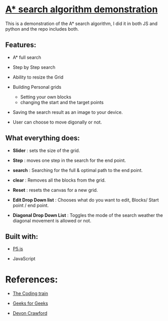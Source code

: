 # [A* search algorithm demonstration](https://omartahoun.github.io/A-star/)

This is a demonstration of the A*  search algorithm, I did it in both JS and python and the repo includes both.

## Features:
- A* full search

- Step by Step search

- Ability to resize the Grid

- Building Personal grids
  - Setting your own blocks
  - changing the start and the target points

- Saving the search result as an image to your device.

- User can choose to move digonally or not.

## What everything does:
- __Slider__ : sets the size of the grid.

- __Step__ : moves one step in the search for the end point.

- __search__ : Searching for the full & optimal path to the end point.

- __clear__ : Removes all the blocks from the grid.

- __Reset__ : resets the canvas for a new grid.

- __Edit Drop Down list__ : Chooses what do you want to edit, Blocks/ Start point / end
 point.
 - __Diagonal Drop Down List__ : Toggles the mode of the search weather the diagonal movement is allowed or not. 

## Built with:
- [P5.js](https://p5js.org/)

- JavaScript

# References:
- [The Coding train](https://www.youtube.com/watch?v=aKYlikFAV4k)

- [Geeks for Geeks](https://www.geeksforgeeks.org/a-search-algorithm/)

- [Devon Crawford](https://www.youtube.com/watch?v=1-YPj5Vt0oQ)
